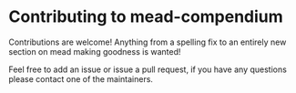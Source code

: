 # Contributing to mead-compendium

Contributions are welcome! Anything from a spelling fix to an entirely new section on mead making goodness is wanted!

Feel free to add an issue or issue a pull request, if you have any questions please contact one of the maintainers.
